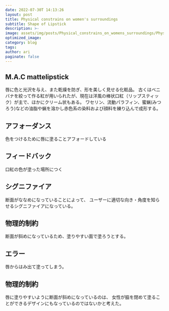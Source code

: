 ```yaml
---
date: 2022-07-30T 14:13:26
layout: post
title: Physical constrains on women's surroundings
subtitle: Shape of Lipstick
description: >-
image: assets/img/posts/Physical_constrains_on_womens_surroundings/Physical_constrains_on_womens_surroundings.png
optimized_image: 
category: blog
tags: 
author: ari
paginate: false
---
```


## M.A.C mattelipstick

唇に色と光沢を与え、また乾燥を防ぎ、形を美しく見せる化粧品。 古くはベニバナを絞って作る紅が用いられたが、現在は洋風の棒状口紅（リップスティック）が主で、ほかにクリーム状もある。 ワセリン、流動パラフィン、蜜蝋(みつろう)などの油脂や蝋を溶かし赤色系の染料および顔料を練り込んで成形する。


## アフォーダンス

色をつけるために唇に塗ることアフォードしている

## フィードバック

口紅の色が塗った場所につく

## シグニファイア

 断面がななめになっていることによって、
ユーザーに適切な向き・角度を知らせるシグニファイアになっている。


## 物理的制約

断面が斜めになっているため、塗りやすい面で塗ろうとする。


## エラー

唇からはみ出て塗ってしまう。

## 物理的制約

唇に塗りやすいように断面が斜めになっているのは、
女性が脇を閉めて塗ることができるデザインにもなっているのではないかと考えた。
